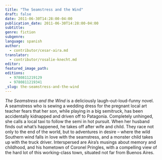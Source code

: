 ```yaml
---
title: "The Seamstress and the Wind"
draft: false
date: 2011-06-30T14:28:00-04:00
publication_date: 2011-06-30T14:28:00-04:00
subtitle:
genre: fiction
subgenre:
language: spanish
author:
  - contributor/cesar-aira.md
translator:
  - contributor/rosalie-knecht.md
editor:
featured_image_path:
editions:
  - 9780811219129
  - 9780811219341
_slug: the-seamstress-and-the-wind
---
```


_The Seamstress and the Wind_ is a deliciously laugh-out-loud-funny novel. A seamstress who is sewing a wedding dress for the pregnant local art teacher fears that her son, while playing in a big semitruck, has been accidentally kidnapped and driven off to Patagonia. Completely unhinged, she calls a local taxi to follow the semi in hot pursuit. When her husband finds out what’s happened, he takes off after wife and child. They race not only to the end of the world, but to adventures in desire – where the wild Southern wind falls in love with the seamstress, and a monster child takes up with the truck driver. Interspersed are Aira’s musings about memory and childhood, and his hometown of Coronel Pringles, with a compelling view of the hard lot of this working-class town, situated not far from Buenos Aires.

